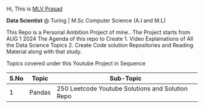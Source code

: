 

Hi, This is [MLV Prasad](https://www.linkedin.com/in/mlvprasadofficial/)

**Data Scientist** @ Turing | M.Sc Computer Science (A.I and M.L)


This Repo is a Personal Ambition Project of mine.. The Project starts from AUG 1 2024
The Agenda of this repo to Create 
    1. Video Explainations of All the Data Science Topics
    2. Create Code solution Repositories and Reading Material along with that study.

Topics covered under this Youtube Project in Sequence

| S.No | Topic | Sub-Topic |
|----------|----------|----------|
| 1 | Pandas | 250 Leetcode Youtube Solutions and Solution Repo |